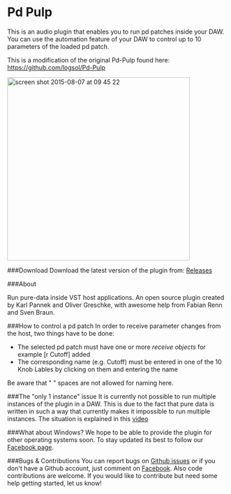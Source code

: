 

Pd Pulp
==============

This is an audio plugin that enables you to run pd patches inside your DAW. You can use the automation feature of your DAW to control up to 10 parameters of the loaded pd patch.

This is a modification of the original Pd-Pulp found here: https://github.com/logsol/Pd-Pulp

<a href="https://www.youtube.com/watch?v=TsPwRh1xSps" title="Watch demo video" target="_blank">
  <img width="418" alt="screen shot 2015-08-07 at 09 45 22" src="https://cloud.githubusercontent.com/assets/692826/9131118/17ce75ba-3ce9-11e5-9419-1867a28902fc.png">
</a>

###Download
Download the latest version of the plugin from: [Releases](https://github.com/logsol/pd-pulp/releases)

###About

Run pure-data inside VST host applications. An open source plugin created by Karl Pannek and Oliver Greschke, with awesome help from Fabian Renn and Sven Braun.

###How to control a pd patch
In order to receive parameter changes from the host, two things have to be done:
- The selected pd patch must have one or more *receive objects* for example [r Cutoff] added
- The corresponding name (e.g. Cutoff) must be entered in one of the 10 Knob Lables by clicking on them and entering the name

Be aware that " " spaces are not allowed for naming here.

###The "only 1 instance" issue
It is currently not possible to run multiple instances of the plugin in a DAW. This is due to the fact that pure data is written in such a way that currently makes it impossible to run multiple instances. The situation is explained in this [video](https://www.youtube.com/watch?v=1IUEQW0-L5M) 

###What about Windows?
We hope to be able to provide the plugin for other operating systems soon. To stay updated its best to follow our [Facebook page](https://www.facebook.com/pdpulp).

###Bugs & Contributions
You can report bugs on [Github issues](https://github.com/logsol/Pd-Pulp/issues) or if you don't have a Github account, just comment on [Facebook](https://www.facebook.com/pdpulp). Also code contributions are welcome. If you would like to contribute but need some help getting started, let us know!
